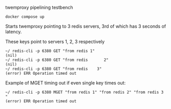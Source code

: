 twemproxy pipelining testbench

```
docker compose up
```

Starts twemproxy pointing to 3 redis servers, 3rd of which has 3 seconds of latency.

These keys point to servers 1, 2, 3 respectively
```
~/ redis-cli -p 6380 GET "from redis 1"
(nil)
~/ redis-cli -p 6380 GET "from redis       2"
(nil)
~/ redis-cli -p 6380 GET "from redis    3"
(error) ERR Operation timed out
```

Example of MGET timing out if even single key times out:
```
~/ redis-cli -p 6380 MGET "from redis 1" "from redis 2" "from redis 3 "
(error) ERR Operation timed out
```
